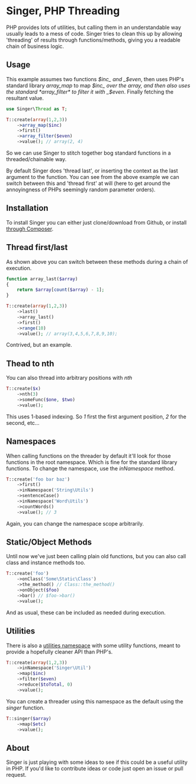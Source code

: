 # Singer, PHP Threading

PHP provides lots of utilities, but calling them in an understandable way usually
leads to a mess of code.  Singer tries to clean this up by allowing 'threading' of
results through functions/methods, giving you a readable chain of business logic.

## Usage

This example assumes two functions _$inc_ and _$even_, then uses PHP's standard
library *array_map* to map _$inc_ over the array, and then also uses the standard
*array_filter* to filter it with _$even_.  Finally fetching the resultant value.

```php
use Singer\Thread as T;

T::create(array(1,2,3))
    ->array_map($inc)
    ->first()
    ->array_filter($even)
    ->value(); // array(2, 4)
```

So we can use Singer to stitch together bog standard functions in a threaded/chainable
way.

By default Singer does 'thread last', or inserting the context as the last argument
to the function.  You can see from the above example we can switch between this and
'thread first' at will (here to get around the annoyingness of PHPs seemingly
random parameter orders).

## Installation

To install Singer you can either just clone/download from Github, or install 
[through Composer](https://packagist.org/packages/rodnaph/singer).

## Thread first/last

As shown above you can switch between these methods during a chain of execution.

```php
function array_last($array)
{
    return $array[count($array) - 1];
}

T::create(array(1,2,3))
    ->last()
    ->array_last()
    ->first()
    ->range(10)
    ->value(); // array(3,4,5,6,7,8,9,10);
```

Contrived, but an example.

## Thead to nth

You can also thread into arbitrary positions with _nth_

```php
T::create($x)
    ->nth(3)
    ->someFunc($one, $two)
    ->value();
```

This uses 1-based indexing. So _1_ first the first argument position, _2_ for the second, etc...

## Namespaces

When calling functions on the threader by default it'll look for those functions in
the root namespace.  Which is fine for the standard library functions.  To change
the namespace, use the _inNamespace_ method.

```php
T::create('foo bar baz')
    ->first()
    ->inNamespace('String\Utils')
    ->sentenceCase()
    ->inNamespace('Word\Utils')
    ->countWords()
    ->value(); // 3
```

Again, you can change the namespace scope arbitrarily.

## Static/Object Methods

Until now we've just been calling plain old functions, but you can also call class
and instance methods too.

```php
T::create('foo')
    ->onClass('Some\Static\Class')
    ->the_method() // Class::the_method()
    ->onObject($foo)
    ->bar() // $foo->bar()
    ->value();
```

And as usual, these can be included as needed during execution.

## Utilities

There is also a [utilities namespace](docs/util.md) with some utility functions, meant to provide
a hopefully cleaner API than PHP's.

```php
T::create(array(1,2,3))
    ->inNamespace('Singer\Util')
    ->map($inc)
    ->filter($even)
    ->reduce($toTotal, 0)
    ->value();
```

You can create a threader using this namespace as the default using the *singer* function.

```php
T::singer($array)
    ->map($etc)
    ->value();
```

## About

Singer is just playing with some ideas to see if this could be a useful utility in
PHP.  If you'd like to contribute ideas or code just open an issue or pull request.


